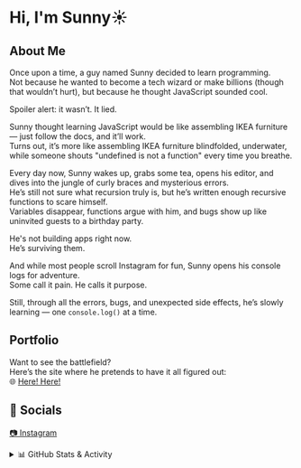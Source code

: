 # Hi, I'm Sunny☀️

## About Me

Once upon a time, a guy named Sunny decided to learn programming.  
Not because he wanted to become a tech wizard or make billions (though that wouldn’t hurt), but because he thought JavaScript sounded cool.  

Spoiler alert: it wasn’t. It lied.

Sunny thought learning JavaScript would be like assembling IKEA furniture — just follow the docs, and it’ll work.  
Turns out, it’s more like assembling IKEA furniture blindfolded, underwater, while someone shouts "undefined is not a function" every time you breathe.

Every day now, Sunny wakes up, grabs some tea, opens his editor, and dives into the jungle of curly braces and mysterious errors.  
He’s still not sure what recursion truly is, but he’s written enough recursive functions to scare himself.  
Variables disappear, functions argue with him, and bugs show up like uninvited guests to a birthday party.

He's not building apps right now.  
He’s surviving them.

And while most people scroll Instagram for fun, Sunny opens his console logs for adventure.  
Some call it pain. He calls it purpose.

Still, through all the errors, bugs, and unexpected side effects, he’s slowly learning — one `console.log()` at a time.

## Portfolio

Want to see the battlefield?  
Here’s the site where he pretends to have it all figured out:  
🌐 [Here! Here!](https://sunny-kishor-singh.vercel.app/)

## 📱 Socials

[📷 Instagram](https://www.instagram.com/i_d0nt_f_care_/)

<details>
<summary>📊 GitHub Stats & Activity</summary>

<br>

![Visitors](https://komarev.com/ghpvc/?username=sunnysingh&label=Profile%20views&color=0e75b6&style=flat)

![Top Languages](https://github-readme-stats.vercel.app/api/top-langs/?username=sunnysingh&layout=compact&theme=tokyonight&count_private=true)

![GitHub Streak](https://github-readme-streak-stats.herokuapp.com/?user=sunnysingh&theme=tokyonight)

![GitHub Activity Graph](https://github-readme-activity-graph.vercel.app/graph?username=sunnysingh&theme=tokyo-night)

</details>
